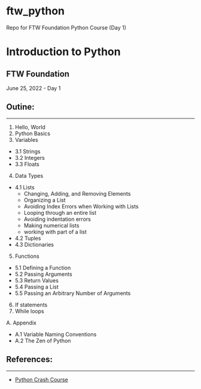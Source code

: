 # ftw_python
 Repo for FTW Foundation Python Course (Day 1)

# Introduction to Python 
## FTW Foundation
June 25, 2022 - Day 1 

## Outine: 
---
1. Hello, World
2. Python Basics
3. Variables
  - 3.1 Strings 
  - 3.2 Integers 
  - 3.3 Floats 
4. Data Types 
 - 4.1 Lists 
    - Changing, Adding, and Removing Elements 
    - Organizing a List 
    - Avoiding Index Errors when Working with Lists
    - Looping through an entire list
    - Avoiding indentation errors
    - Making numerical lists
    - working with part of a list
 - 4.2 Tuples 
 - 4.3 Dictionaries 
5. Functions 
  - 5.1 Defining a Function
  - 5.2 Passing Arguments 
  - 5.3 Return Values 
  - 5.4 Passing a List 
  - 5.5 Passing an Arbitrary Number of Arguments 
6. If statements  
7. While loops 

A. Appendix
 - A.1 Variable Naming Conventions
 - A.2 The Zen of Python



## References: 
---
- <a href='https://ehmatthes.github.io/pcc/index.html'>Python Crash Course</a>